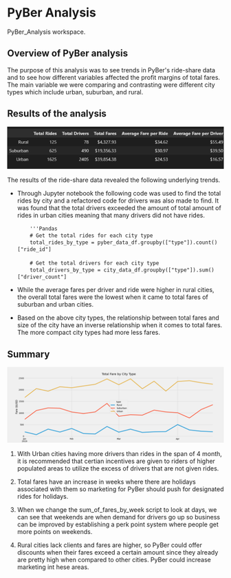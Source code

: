 # __PyBer Analysis__
PyBer_Analysis workspace.
## __Overview of PyBer analysis__
The purpose of this analysis was to see trends in PyBer's ride-share data and to see how different variables affected the profit margins of total fares. The main variable we were comparing and contrasting were different city types which include urban, suburban, and rural. 
## __Results of the analysis__

![Data table for pyber](https://github.com/ChristopheGarcia1/PyBer_Analysis/blob/main/analysis/Data_frame_Pyber.png)


The results of the ride-share data revealed the following underlying trends.

* Through Jupyter notebook the following code was used to find the total rides by city and a refactored code for drivers was also made to find. It was found that the total drivers exceeded the amount of total amount of rides in urban cities meaning that many drivers did not have rides.

          '''Pandas 
          # Get the total rides for each city type
          total_rides_by_type = pyber_data_df.groupby(["type"]).count()["ride_id"]

          # Get the total drivers for each city type
          total_drivers_by_type = city_data_df.groupby(["type"]).sum()["driver_count"]

* While the average fares per driver and ride were higher in rural cities, the overall total fares were the lowest when it came to total fares of suburban and urban cities. 

* Based on the above city types, the relationship between total fares and size of the city have an inverse relationship when it comes to total fares. The more compact city types had more less fares.

## __Summary__

![Line graph of total fares by city type](https://github.com/ChristopheGarcia1/PyBer_Analysis/blob/main/analysis/Fig8.png)

1. With Urban cities having more drivers than rides in the span of 4 month, it is recommended that certian incentives are given to riders of higher populated areas to utilize the excess of drivers that are not given rides.

2. Total fares have an increase in weeks where there are holidays associated with them so marketing for PyBer should push for designated rides for holidays.

3. When we change the sum_of_fares_by_week script to look at days, we can see that weekends are when demand for drivers go up so business can be improved by establishing a perk point system  where people get more points on weekends.

4. Rural cities lack clients and fares are higher, so PyBer could offer discounts when their fares exceed a certain amount since they already are pretty high when compared to other cities. PyBer could increase marketing int hese areas.